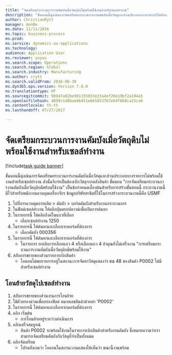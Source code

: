 ```yaml
--- 
title: "จัดเตรียมกระบวนการงานคัมบังเมื่อวัตถุดิบไม่พร้อมใช้งานสำหรับเซลล์ทำงาน"
description: "ขั้นตอนนี้มุ่งเน้นการจัดเตรียมกระบวนการงานคัมบังเมื่อวัสดุและส่วนประกอบบางรายการไม่พร้อมใช้งานสำหรับเซลล์ทำงาน ดังนั้นจึงจำเป็นต้องเบิกวัสดุจากคลังสินค้า "
author: ChristianRytt
manager: AnnBe
ms.date: 11/11/2016
ms.topic: business-process
ms.prod: 
ms.service: dynamics-ax-applications
ms.technology: 
audience: Application User
ms.reviewer: yuyus
ms.search.scope: Operations
ms.search.region: Global
ms.search.industry: Manufacturing
ms.author: crytt
ms.search.validFrom: 2016-06-30
ms.dyn365.ops.version: Version 7.0.0
ms.translationtype: HT
ms.sourcegitcommit: 9b947a02be981155053e33a4ef20e19bf2a194a5
ms.openlocfilehash: 4899c1d0baebb451e665853767e64f660ca25ca6
ms.contentlocale: th-th
ms.lasthandoff: 07/27/2017

---
```

# <a name="prepare-a-process-kanban-job-when-materials-are-not-available-for-the-work-cell"></a>จัดเตรียมกระบวนการงานคัมบังเมื่อวัตถุดิบไม่พร้อมใช้งานสำหรับเซลล์ทำงาน

[!include[task guide banner](../../includes/task-guide-banner.md)]

ขั้นตอนนี้มุ่งเน้นการจัดเตรียมกระบวนการงานคัมบังเมื่อวัสดุและส่วนประกอบบางรายการไม่พร้อมใช้งานสำหรับเซลล์ทำงาน ดังนั้นจึงจำเป็นต้องเบิกวัสดุจากคลังสินค้า  ขั้นตอน "การจัดเตรียมกระบวนการงานคัมบังเมื่อวัตถุดิบมีพร้อมใช้งาน" เป็นข้อกำหนดเบื้องต้นสำหรับการสร้างขั้นตอนนี้  กระบวนงานนี้มีไว้สำหรับพนักงานควบคุมเครื่องจักร ข้อมูลบริษัทสาธิตที่ใช้ในการสร้างกระบวนงานนี้คือ USMF

1. ไปที่การควบคุมการผลิต > คัมบัง > บอร์ดคัมบังสำหรับงานกระบวนการ 
2. ในฟิลด์เซลล์ทำงาน ให้คลิกปุ่มดรอปดาวน์เพื่อเปิดการค้นหา 
3. ในรายการนี้ ให้คลิกลิงค์ในแถวที่เลือก
    * เลือกเซลล์ทำงาน 1250  
4. ในรายการนี้ ให้ค้นหาและเลือกเรกคอร์ดที่ต้องการ
    * เลือกคัมบัง 000356  
5. ในรายการนี้ ให้ค้นหาและเลือกเรกคอร์ดที่ต้องการ
    * ในรายการ ยกเลิกการเลือกแถว 4 หรือเลือกแถว 4 ถ้าคุณยังไม่เสร็จงาน "การเตรียมกระบวนการงานคัมบังเมื่อวัตถุดิบมีพร้อมใช้งาน"  
6. สลับการขยายของส่วนรายการเบิกสินค้า
    * ไอคอนไม่พบรายการอยู่ในสถานะการจัดหาวัสดุแสดงว่า ea 48 ของสินค้า P0002 ไม่มีสำหรับเซลล์ทำงาน  

## <a name="transfer-materials-to-work-cell"></a>โอนย้ายวัสดุไปเซลล์ทำงาน
1. สลับการขยายของส่วนงานการโอนย้าย
2. ใช้ตัวกรองด่วนเพื่อกรองฟิลด์ หมายเลขสินค้าด้วยค่า 'P0002'
3. ในรายการนี้ ให้ค้นหาและเลือกเรกคอร์ดที่ต้องการ
4. คลิก เริ่มต้น
    * การโอนย้ายอยู่ระหว่างดำเนินการ  
5. คลิกเสร็จสมบูรณ์
    * สินค้า P0002 จะพร้อมใช้งานในรายการเบิกสินค้าสำหรับงานคัมบัง  ซึ่งหมายความว่าเราสามารถจัดเตรียมคัมบังกับวัสดุที่จำเป็นทั้งหมด  
6. คลิกจัดเตรียม 
    * โปรดสังเกตว่า ไอคอนในสถานะงานแสดงให้เห็นว่า ขณะนี้งานพร้อม  


